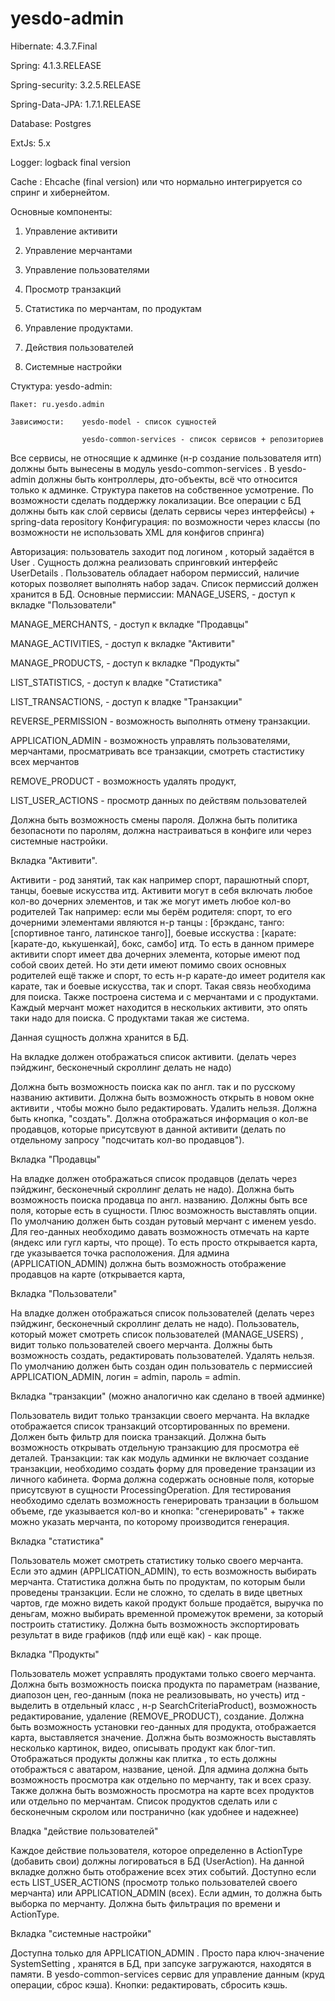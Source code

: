 yesdo-admin
===========
Hibernate: 4.3.7.Final

Spring: 4.1.3.RELEASE

Spring-security: 3.2.5.RELEASE

Spring-Data-JPA: 1.7.1.RELEASE

Database: Postgres

ExtJs: 5.x

Logger: logback final version

Cache : Ehcache (final version) или что нормально интегрируется со спринг и хибернейтом.


Основные компоненты:
1. Управление активити

2. Управление мерчантами

3. Управление пользователями

4. Просмотр транзакций

5. Статистика по мерчантам, по продуктам

6. Управление продуктами.

7. Действия пользователей

8. Системные настройки

Стуктура: 
yesdo-admin:

	Пакет: ru.yesdo.admin
	
	Зависимости: 	yesdo-model - список сущностей
	
					yesdo-common-services - список сервисов + репозиториев
					
Все сервисы, не относящие к админке (н-р создание пользователя итп) должны быть вынесены в модуль yesdo-common-services . В yesdo-admin должны быть контроллеры, дто-объекты, всё что относится только к админке. Структура пакетов на собственное усмотрение.
По возможности сделать поддержку локализации.
Все операции с БД должны быть как слой сервисы (делать сервисы через интерфейсы) + spring-data repository
Конфигурация: по возможности через классы (по возможности не использовать XML для конфигов спринга)

	
Авторизация: пользователь заходит под логином , который задаётся в User . Сущность должна реализовать спринговкий интерфейс UserDetails .
Пользователь обладает набором пермиссий, наличие которых позволяет выполнять набор задач. Список пермиссий должен хранится в БД.
Основные пермиссии:
MANAGE_USERS, - доступ к вкладке "Пользователи"

MANAGE_MERCHANTS, - доступ к вкладке "Продавцы"

MANAGE_ACTIVITIES, - доступ к вкладке "Активити"

MANAGE_PRODUCTS, - доступ к вкладке "Продукты"

LIST_STATISTICS, - доступ к владке "Статистика"

LIST_TRANSACTIONS, - доступ к владке "Транзакции"

REVERSE_PERMISSION - возможность выполнять отмену транзакции.

APPLICATION_ADMIN - возможность управлять пользователями, мерчантами, просматривать все транзакции, смотреть стастистику всех мерчантов

REMOVE_PRODUCT - возможность удалять продукт,

LIST_USER_ACTIONS - просмотр данных по действям пользователей

Должна быть возможность смены пароля. Должна быть политика безопасноти по паролям, должна настраиваться в конфиге или через системные настройки.


Вкладка "Активити". 

Активити - род занятий, так как например спорт, парашютный спорт, танцы, боевые искусства итд.
Активити могут в себя включать любое кол-во дочерних элементов, и так же могут иметь любое кол-во родителей
Так например: если мы берём родителя: спорт, то его дочерними элементами являются н-р танцы : [брэкданс, танго: [спортивное танго, латинское танго]],
боевые исскуства : [карате: [карате-до, кькушенкай], бокс, самбо] итд. То есть в данном примере активити спорт имеет
два дочерних элемента, которые имеют под собой своих детей. Но эти дети имеют помимо своих основных родителей ещё также и спорт,
то есть н-р карате-до имеет родителя как карате, так и боевые искусства, так и спорт. Такая связь необходима для поиска.
Также построена система и с мерчантами и с продуктами. Каждый мерчант может находится в нескольких активити, это опять таки
надо для поиска. С продуктами такая же система.

Данная сущность должна хранится в БД.

На вкладке должен отображаться список активити. (делать через пэйджинг, бесконечный скроллинг делать не надо)

Должна быть возможность поиска как по англ. так и по русскому названию активити.
Должна быть возможность открыть в новом окне активити , чтобы можно было редактировать. Удалить нельзя. Должна быть кнопка, "создать".
Должна отображаться информация о кол-ве продавцов, которые присутсвуют в данной активити (делать по отдельному запросу "подсчитать кол-во продавцов").


Вкладка "Продавцы"

На владке должен отображаться список продавцов (делать через пэйджинг, бесконечный скроллинг делать не надо).
Должна быть возможность поиска продавца по англ. названию.
Должны быть все поля, которые есть в сущности. Плюс возможность выставлять опции.
По умолчанию должен быть создан рутовый мерчант с именем yesdo.
Для гео-данных необходимо давать возможность отмечать на карте (яндекс или гугл карты, что проще). То есть просто открывается карта, где указывается точка расположения.
Для админа (APPLICATION_ADMIN) должна быть возможность отображение продавцов на карте (открывается карта, 

Вкладка "Пользователи" 

На владке должен отображаться список пользователей (делать через пэйджинг, бесконечный скроллинг делать не надо). Пользователь, который может смотреть список пользователей (MANAGE_USERS) , видит только пользователей своего мерчанта.
Должны быть возможность создать, редактировать пользователей. Удалять нельзя. 
По умолчанию должен быть создан один пользователь с пермиссией APPLICATION_ADMIN, логин = admin, пароль = admin. 

Вкладка "транзакции" (можно аналогично как сделано в твоей админке)

Пользователь видит только транзакции своего мерчанта. 
На вкладке отображается список транзакций отсортированных по времени. Должен быть фильтр для поиска транзакций. Должна быть возможность открывать отдельную транзакцию для просмотра её деталей. 
Транзакции: так как модуль админки не включает создание транзакции, необходимо создать форму для проведение транзации из личного кабинета. Форма должна содержать основные поля, которые присутсвуют в сущности ProcessingOperation. Для тестирования необходимо сделать возможность генерировать транзации в большом объеме, где указывается кол-во и кнопка: "сгенерировать" + также можно указать мерчанта, по которому производится генерация.

Вкладка "статистика"

Пользователь может смотреть статистику только своего мерчанта. Если это админ (APPLICATION_ADMIN), то есть возможность выбирать мерчанта.
Статистика должна быть по продуктам, по которым были проведены транзакции. Если не сложно, то сделать в виде цветных чартов, где можно видеть какой продукт больше продаётся, выручка по деньгам, можно выбирать временной промежуток времени, за который построить статистику. Должна быть возможность экспортировать результат в виде графиков (пдф или ещё как) - как проще. 

Вкладка "Продукты"

Пользователь может усправлять продуктами только своего мерчанта. Должна быть возможность поиска продукта по параметрам (название, диапозон цен, гео-данным (пока не реализовывать, но учесть) итд - выделить в отдельный класс , н-р SearchCriteriaProduct), возможность редактирование, удаление (REMOVE_PRODUCT), создание. Должна быть возможность установки гео-данных для продукта, отображается карта, выставляется значение. Должна быть возможность выставлять несколько картинок, видео, описывать продукт как блог-тип. Отображаться продукты должны как плитка , то есть должны отображться с аватаром, название, ценой. 
Для админа должна быть возможность просмотра как отдельно по мерчанту, так и всех сразу. Также должна быть возможность просмотра на карте всех продуктов или отдельно по мерчантам. 
Список продуктов сделать или с бесконечным скролом или постранично (как удобнее и надежнее)

Владка "действие пользователей" 

Каждое действие пользователя, которое определенно в ActionType (добавить свои) должны логироваться в БД (UserAction). На данной вкладке должно быть отображение всех этих событий. Доступно если есть LIST_USER_ACTIONS (просмотр только пользователей своего мерчанта) или APPLICATION_ADMIN (всех). Если админ, то должна быть выборка по мерчанту. Должна быть фильтрация по времени и ActionType.

Вкладка "системные настройки"

Доступна только для APPLICATION_ADMIN . Просто пара ключ-значение SystemSetting , хранятся в БД, при запсуке загружаются, находятся в памяти. В yesdo-common-services сервис для управление данным (круд операции, сброс кэша). Кнопки: редактировать, сбросить кэшь. 
